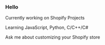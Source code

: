 ### Hello



Currently working on Shopify Projects

Learning JavaScript, Python, C/C++/C#

Ask me about customizing your Shopify store
